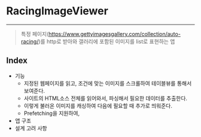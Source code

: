 # RacingImageViewer
---
> 특정 페이지(https://www.gettyimagesgallery.com/collection/auto-racing/)를 http로 받아와 갤러리에 포함된 이미지를 list로 표현하는 앱

## Index

* 기능
    * 지정된 웹페이지를 읽고, 조건에 맞는 이미지를 스크롤하여 테이블뷰를 통해서 보여준다.
    * 사이트의 HTML소스 전체를 읽어와서, 파싱해서 필요한 데이터를 추출한다.
    * 이렇게 불러온 이미지를 캐싱하여 다음에 필요할 때 추가로 띄워준다.
    * Prefetching을 지원하여, 
* 앱 구조 
* 설계 고려 사항
